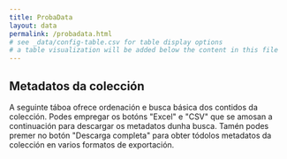 ```yaml
---
title: ProbaData
layout: data
permalink: /probadata.html
# see _data/config-table.csv for table display options
# a table visualization will be added below the content in this file
---
```


## Metadatos da colección

A seguinte táboa ofrece ordenación e busca básica dos contidos da colección. Podes empregar os botóns "Excel" e "CSV" que se amosan a continuación para descargar os metadatos dunha busca. Tamén podes premer no botón "Descarga completa" para obter tódolos metadatos da colección en varios formatos de exportación.
